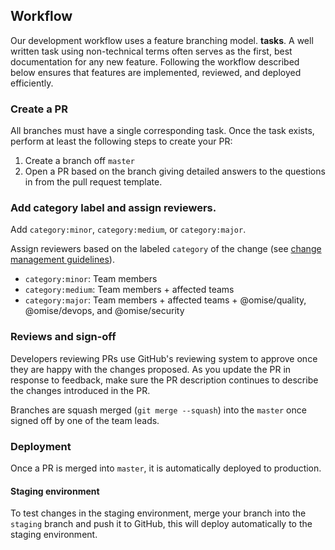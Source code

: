 ## Workflow

Our development workflow uses a feature branching model. **tasks**.
A well written task using non-technical terms often serves as the first, best documentation for any new feature.
Following the workflow described below ensures that features are implemented, reviewed, and deployed efficiently.

### Create a PR

All branches must have a single corresponding task.
Once the task exists, perform at least the following steps to create your PR:

1. Create a branch off `master`
1. Open a PR based on the branch giving detailed answers to the questions in from the pull request template.

### Add category label and assign reviewers.

Add `category:minor`, `category:medium`, or `category:major`.

Assign reviewers based on the labeled `category` of the change (see [change management guidelines](https://opn-ooo.atlassian.net/l/c/swoCQqi6)).

* `category:minor`: Team members
* `category:medium`: Team members + affected teams
* `category:major`: Team members + affected teams + @omise/quality, @omise/devops, and @omise/security

### Reviews and sign-off

Developers reviewing PRs use GitHub's reviewing system to approve once they are happy with the changes proposed.
As you update the PR in response to feedback, make sure the PR description continues to describe the changes introduced in the PR.

Branches are squash merged (`git merge --squash`) into the `master` once signed off by one of the team leads.

### Deployment

Once a PR is merged into `master`, it is automatically deployed to production.

#### Staging environment

To test changes in the staging environment, merge your branch into the `staging` branch and push it to GitHub, this will deploy automatically to the staging environment.
